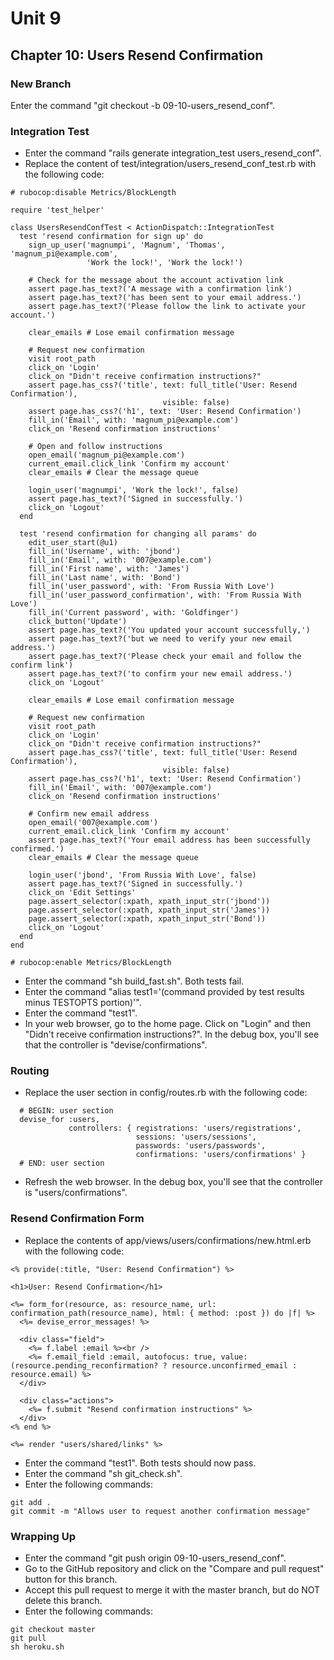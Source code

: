 # Unit 9
## Chapter 10: Users Resend Confirmation

### New Branch
Enter the command "git checkout -b 09-10-users_resend_conf".

### Integration Test
* Enter the command "rails generate integration_test users_resend_conf".
* Replace the content of test/integration/users_resend_conf_test.rb with the following code:
```
# rubocop:disable Metrics/BlockLength

require 'test_helper'

class UsersResendConfTest < ActionDispatch::IntegrationTest
  test 'resend confirmation for sign up' do
    sign_up_user('magnumpi', 'Magnum', 'Thomas', 'magnum_pi@example.com',
                 'Work the lock!', 'Work the lock!')

    # Check for the message about the account activation link
    assert page.has_text?('A message with a confirmation link')
    assert page.has_text?('has been sent to your email address.')
    assert page.has_text?('Please follow the link to activate your account.')

    clear_emails # Lose email confirmation message

    # Request new confirmation
    visit root_path
    click_on 'Login'
    click_on "Didn't receive confirmation instructions?"
    assert page.has_css?('title', text: full_title('User: Resend Confirmation'),
                                  visible: false)
    assert page.has_css?('h1', text: 'User: Resend Confirmation')
    fill_in('Email', with: 'magnum_pi@example.com')
    click_on 'Resend confirmation instructions'

    # Open and follow instructions
    open_email('magnum_pi@example.com')
    current_email.click_link 'Confirm my account'
    clear_emails # Clear the message queue

    login_user('magnumpi', 'Work the lock!', false)
    assert page.has_text?('Signed in successfully.')
    click_on 'Logout'
  end

  test 'resend confirmation for changing all params' do
    edit_user_start(@u1)
    fill_in('Username', with: 'jbond')
    fill_in('Email', with: '007@example.com')
    fill_in('First name', with: 'James')
    fill_in('Last name', with: 'Bond')
    fill_in('user_password', with: 'From Russia With Love')
    fill_in('user_password_confirmation', with: 'From Russia With Love')
    fill_in('Current password', with: 'Goldfinger')
    click_button('Update')
    assert page.has_text?('You updated your account successfully,')
    assert page.has_text?('but we need to verify your new email address.')
    assert page.has_text?('Please check your email and follow the confirm link')
    assert page.has_text?('to confirm your new email address.')
    click_on 'Logout'

    clear_emails # Lose email confirmation message

    # Request new confirmation
    visit root_path
    click_on 'Login'
    click_on "Didn't receive confirmation instructions?"
    assert page.has_css?('title', text: full_title('User: Resend Confirmation'),
                                  visible: false)
    assert page.has_css?('h1', text: 'User: Resend Confirmation')
    fill_in('Email', with: '007@example.com')
    click_on 'Resend confirmation instructions'

    # Confirm new email address
    open_email('007@example.com')
    current_email.click_link 'Confirm my account'
    assert page.has_text?('Your email address has been successfully confirmed.')
    clear_emails # Clear the message queue

    login_user('jbond', 'From Russia With Love', false)
    assert page.has_text?('Signed in successfully.')
    click_on 'Edit Settings'
    page.assert_selector(:xpath, xpath_input_str('jbond'))
    page.assert_selector(:xpath, xpath_input_str('James'))
    page.assert_selector(:xpath, xpath_input_str('Bond'))
    click_on 'Logout'
  end
end

# rubocop:enable Metrics/BlockLength
```
* Enter the command "sh build_fast.sh".  Both tests fail.
* Enter the command "alias test1='(command provided by test results minus TESTOPTS portion)'".
* Enter the command "test1".
* In your web browser, go to the home page.  Click on "Login" and then "Didn't receive confirmation instructions?".  In the debug box, you'll see that the controller is "devise/confirmations".

### Routing
* Replace the user section in config/routes.rb with the following code:
```
  # BEGIN: user section
  devise_for :users,
             controllers: { registrations: 'users/registrations',
                            sessions: 'users/sessions',
                            passwords: 'users/passwords',
                            confirmations: 'users/confirmations' }
  # END: user section
```
* Refresh the web browser.  In the debug box, you'll see that the controller is "users/confirmations".

### Resend Confirmation Form
* Replace the contents of app/views/users/confirmations/new.html.erb with the following code:
```
<% provide(:title, "User: Resend Confirmation") %>

<h1>User: Resend Confirmation</h1>

<%= form_for(resource, as: resource_name, url: confirmation_path(resource_name), html: { method: :post }) do |f| %>
  <%= devise_error_messages! %>

  <div class="field">
    <%= f.label :email %><br />
    <%= f.email_field :email, autofocus: true, value: (resource.pending_reconfirmation? ? resource.unconfirmed_email : resource.email) %>
  </div>

  <div class="actions">
    <%= f.submit "Resend confirmation instructions" %>
  </div>
<% end %>

<%= render "users/shared/links" %>
```
* Enter the command "test1".  Both tests should now pass.
* Enter the command "sh git_check.sh".
* Enter the following commands:
```
git add .
git commit -m "Allows user to request another confirmation message"
```

### Wrapping Up
* Enter the command "git push origin 09-10-users_resend_conf".
* Go to the GitHub repository and click on the "Compare and pull request" button for this branch.
* Accept this pull request to merge it with the master branch, but do NOT delete this branch.
* Enter the following commands:
```
git checkout master
git pull
sh heroku.sh
```
